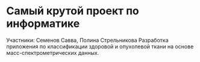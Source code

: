 # Самый крутой проект по информатике
Участники: Семенов Савва, Полина Стрельникова
Разработка приложения по классификации здоровой и опухолевой ткани на основе масс-спектрометрических данных. 
